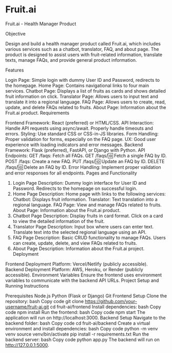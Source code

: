 # Fruit.ai

Fruit.ai - Health Manager Product

Objective

Design and build a health manager product called Fruit.ai, which includes various services such as a chatbot, translator, FAQ, and about page. The product is designed to assist users with fruit-related information, translate texts, manage FAQs, and provide general product information.

Features

Login Page: Simple login with dummy User ID and Password, redirects to the homepage.
Home Page: Contains navigational links to four main services.
Chatbot Page: Displays a list of fruits as cards and shows detailed fruit information on click.
Translator Page: Allows users to input text and translate it into a regional language.
FAQ Page: Allows users to create, read, update, and delete FAQs related to fruits.
About Page: Information about the Fruit.ai product.
Requirements

Frontend
Framework: React (preferred) or HTML/CSS.
API Interaction:
Handle API requests using async/await.
Properly handle timeouts and errors.
Styling: Use standard CSS or CSS-in-JS libraries.
Form Handling: Proper validation for forms, especially on the FAQ page.
UX: Good user experience with loading indicators and error messages.
Backend
Framework: Flask (preferred), FastAPI, or Django with Python.
API Endpoints:
GET /faqs: Fetch all FAQs.
GET /faqs/:id: Fetch a single FAQ by ID.
POST /faqs: Create a new FAQ.
PUT /faqs/:id: Update an FAQ by ID.
DELETE /faqs/:id: Delete an FAQ by ID.
Error Handling: Implement proper validation and error responses for all endpoints.
Pages and Functionality

1. Login Page
Description: Dummy login interface for User ID and Password. Redirects to the homepage on successful login.
2. Home Page
Description: Home page with links to the following services:
Chatbot: Displays fruit information.
Translator: Text translation into a regional language.
FAQ Page: View and manage FAQs related to fruits.
About Page: Information about the Fruit.ai product.
3. Chatbot Page
Description:
Display fruits in card format.
Click on a card to view the detailed information of the fruit.
4. Translator Page
Description:
Input box where users can enter text.
Translate text into the selected regional language using an API.
5. FAQ Page
Description:
Basic CRUD functionality to manage FAQs.
Users can create, update, delete, and view FAQs related to fruits.
6. About Page
Description:
Information about the Fruit.ai project.
Deployment

Frontend Deployment
Platform: Vercel/Netlify (publicly accessible).
Backend Deployment
Platform: AWS, Heroku, or Render (publicly accessible).
Environment Variables
Ensure the frontend uses environment variables to communicate with the backend API URLs.
Project Setup and Running Instructions

Prerequisites
Node.js
Python (Flask or Django)
Git
Frontend Setup
Clone the repository:
bash
Copy code
git clone https://github.com/your-username/fruit-ai.git
cd fruit-ai/frontend
Install dependencies:
bash
Copy code
npm install
Run the frontend:
bash
Copy code
npm start
The application will run on http://localhost:3000.
Backend Setup
Navigate to the backend folder:
bash
Copy code
cd fruit-ai/backend
Create a virtual environment and install dependencies:
bash
Copy code
python -m venv venv
source venv/bin/activate
pip install -r requirements.txt
Run the backend server:
bash
Copy code
python app.py
The backend will run on http://127.0.0.1:5000.

